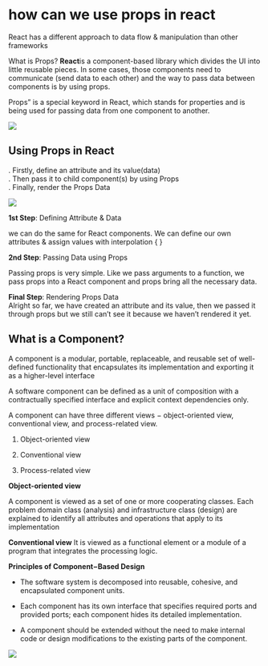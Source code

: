 # how can we use props in react 

React has a different approach to data flow & manipulation than other frameworks

What is Props?
**React**is a component-based library which divides the UI into little reusable pieces. In some cases, those components need to communicate (send data to each other) and
 the way to pass data between components is by using props.

Props” is a special keyword in React, which stands for properties and is being used for passing data from one component to another.



![](https://www.techdiagonal.com/wp-content/uploads/2019/09/react-props-blog-image-design-2.jpg)


## Using Props in React  
. Firstly, define an attribute and its value(data)  
. Then pass it to child component(s) by using Props  
. Finally, render the Props Data  

![](https://cdn.educba.com/academy/wp-content/uploads/2020/03/React-Components.jpg)




**1st Step**: Defining Attribute & Data

we can do the same for React components. We can define our own attributes & assign values with interpolation { }

**2nd Step**: Passing Data using Props

Passing props is very simple. Like we pass arguments to a function, we pass props into a React component and props bring all the necessary data.  


**Final Step**: Rendering Props Data  
Alright so far, we have created an attribute and its value, then we passed it through props but we still can’t see it because we haven’t rendered it yet.


 


## What is a Component?

A component is a modular, portable, replaceable, and reusable set of well-defined functionality that encapsulates its implementation and exporting it as a higher-level interface

A software component can be defined as a unit of composition with a contractually specified interface and explicit context dependencies only. 

A component can have three different views − object-oriented view, conventional view, and process-related view.

1. Object-oriented view  

2. Conventional view  

3. Process-related view  





**Object-oriented view**  

A component is viewed as a set of one or more cooperating classes.
 Each problem domain class (analysis) and 
infrastructure class (design) are explained to identify all attributes and operations that apply to its implementation



**Conventional view**
It is viewed as a functional element or a module of a program that integrates the processing logic.



**Principles of Component−Based Design**

- The software system is decomposed into reusable, cohesive, and encapsulated component units.  

- Each component has its own interface that specifies required ports and provided ports; each component hides its detailed implementation.  
 
- A component should be extended without the need to make internal code or design modifications to the existing parts of the component.  


![](https://www.tutorialspoint.com/software_architecture_design/images/principles_of_component_based_design.jpg)


